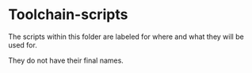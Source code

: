 # Toolchain-scripts

The scripts within this folder are labeled for where and what they will be used for. 

They do not have their final names.
